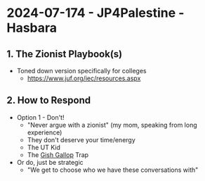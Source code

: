 # 2024-07-174 - JP4Palestine - Hasbara

## 1.  The Zionist Playbook(s)
- Toned down version specifically for colleges
  -  https://www.juf.org/iec/resources.aspx

## 2. How to Respond
- Option 1 - Don't!
  - "Never argue with a zionist" (my mom, speaking from long experience)
  - They don't deserve your time/energy
  - The UT Kid
  - The [Gish Gallop](https://en.wikipedia.org/wiki/Gish_gallop) Trap 
- Or do, just be strategic
  - "We get to choose who we have these conversations with"